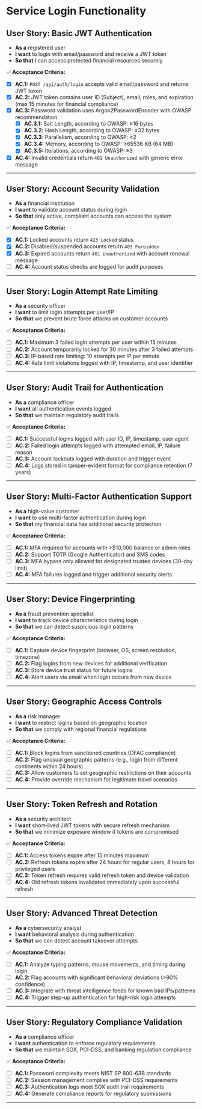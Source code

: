 # Service Login Functionality 
## **User Story: Basic JWT Authentication** 
* **As a** registered user
* **I want** to login with email/password and receive a JWT token
* **So that** I can access protected financial resources securely

✅ **Acceptance Criteria:**
- [X] **AC.1:** `POST /api/auth/login` accepts valid email/password and returns JWT token
- [X] **AC.2:** JWT token contains user ID (Subject), email, roles, and expiration (max 15 minutes for financial compliance)
- [X] **AC.3:** Password validation uses Argon2PasswordEncoder with OWASP recommendation
    - [X] **AC.3.1:** Salt Length, according to OWASP: ≥16 bytes
    - [X] **AC.3.2:** Hash Length, according to OWASP: ≥32 bytes
    - [X] **AC.3.3:** Parallelism, according to OWASP: ≥2
    - [X] **AC.3.4:** Memory, according to OWASP: ≥65536 KB (64 MB)
    - [X] **AC.3.5:** Iterations, according to OWASP: ≥3 
- [X] **AC.4:** Invalid credentials return `401 Unauthorized` with generic error message
---

## **User Story: Account Security Validation** 
* **As a** financial institution
* **I want** to validate account status during login
* **So that** only active, compliant accounts can access the system

✅ **Acceptance Criteria:**
- [X] **AC.1:** Locked accounts return `423 Locked` status
- [X] **AC.2:** Disabled/suspended accounts return `403 Forbidden`
- [X] **AC.3:** Expired accounts return `401 Unauthorized` with account renewal message
- [ ] **AC.4:** Account status checks are logged for audit purposes

---

## **User Story: Login Attempt Rate Limiting** 
* **As a** security officer
* **I want** to limit login attempts per user/IP
* **So that** we prevent brute force attacks on customer accounts

✅ **Acceptance Criteria:**
- [ ] **AC.1:** Maximum 3 failed login attempts per user within 15 minutes
- [ ] **AC.2:** Account temporarily locked for 30 minutes after 3 failed attempts
- [ ] **AC.3:** IP-based rate limiting: 10 attempts per IP per minute
- [ ] **AC.4:** Rate limit violations logged with IP, timestamp, and user identifier

---

## **User Story: Audit Trail for Authentication** 
* **As a** compliance officer
* **I want** all authentication events logged
* **So that** we maintain regulatory audit trails

✅ **Acceptance Criteria:**
- [ ] **AC.1:** Successful logins logged with user ID, IP, timestamp, user agent
- [ ] **AC.2:** Failed login attempts logged with attempted email, IP, failure reason
- [ ] **AC.3:** Account lockouts logged with duration and trigger event
- [ ] **AC.4:** Logs stored in tamper-evident format for compliance retention (7 years)

---

## **User Story: Multi-Factor Authentication Support**
* **As a** high-value customer
* **I want** to use multi-factor authentication during login
* **So that** my financial data has additional security protection

✅ **Acceptance Criteria:**
- [ ] **AC.1:** MFA required for accounts with >$10,000 balance or admin roles
- [ ] **AC.2:** Support TOTP (Google Authenticator) and SMS codes
- [ ] **AC.3:** MFA bypass only allowed for designated trusted devices (30-day limit)
- [ ] **AC.4:** MFA failures logged and trigger additional security alerts

---

## **User Story: Device Fingerprinting**
* **As a** fraud prevention specialist
* **I want** to track device characteristics during login
* **So that** we can detect suspicious login patterns

✅ **Acceptance Criteria:**
- [ ] **AC.1:** Capture device fingerprint (browser, OS, screen resolution, timezone)
- [ ] **AC.2:** Flag logins from new devices for additional verification
- [ ] **AC.3:** Store device trust status for future logins
- [ ] **AC.4:** Alert users via email when login occurs from new device

---

## **User Story: Geographic Access Controls**
* **As a** risk manager
* **I want** to restrict logins based on geographic location
* **So that** we comply with regional financial regulations

✅ **Acceptance Criteria:**
- [ ] **AC.1:** Block logins from sanctioned countries (OFAC compliance)
- [ ] **AC.2:** Flag unusual geographic patterns (e.g., login from different continents within 24 hours)
- [ ] **AC.3:** Allow customers to set geographic restrictions on their accounts
- [ ] **AC.4:** Provide override mechanism for legitimate travel scenarios

---

## **User Story: Token Refresh and Rotation**
* **As a** security architect
* **I want** short-lived JWT tokens with secure refresh mechanism
* **So that** we minimize exposure window if tokens are compromised

✅ **Acceptance Criteria:**
- [ ] **AC.1:** Access tokens expire after 15 minutes maximum
- [ ] **AC.2:** Refresh tokens expire after 24 hours for regular users, 8 hours for privileged users
- [ ] **AC.3:** Token refresh requires valid refresh token and device validation
- [ ] **AC.4:** Old refresh tokens invalidated immediately upon successful refresh

---

## **User Story: Advanced Threat Detection**
* **As a** cybersecurity analyst
* **I want** behavioral analysis during authentication
* **So that** we can detect account takeover attempts

✅ **Acceptance Criteria:**
- [ ] **AC.1:** Analyze typing patterns, mouse movements, and timing during login
- [ ] **AC.2:** Flag accounts with significant behavioral deviations (>90% confidence)
- [ ] **AC.3:** Integrate with threat intelligence feeds for known bad IPs/patterns
- [ ] **AC.4:** Trigger step-up authentication for high-risk login attempts

---

## **User Story: Regulatory Compliance Validation**
* **As a** compliance officer
* **I want** authentication to enforce regulatory requirements
* **So that** we maintain SOX, PCI-DSS, and banking regulation compliance

✅ **Acceptance Criteria:**
- [ ] **AC.1:** Password complexity meets NIST SP 800-63B standards
- [ ] **AC.2:** Session management complies with PCI-DSS requirements
- [ ] **AC.3:** Authentication logs meet SOX audit trail requirements
- [ ] **AC.4:** Generate compliance reports for regulatory submissions

---
